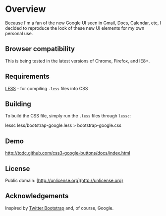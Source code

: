 # Overview #

Because I'm a fan of the new Google UI seen in Gmail, Docs, Calendar, etc, I decided to reproduce
the look of these new UI elements for my own personal use.

## Browser compatibility ##

This is being tested in the latest versions of Chrome, Firefox, and IE8+.

## Requirements ##

[LESS](http://lesscss.org) - for compiling `.less` files into CSS


## Building ##

To build the CSS file, simply run the `.less` files through `lessc`:

  lessc less/bootstrap-google.less > bootstrap-google.css


## Demo ##

http://todc.github.com/css3-google-buttons/docs/index.html


## License ##

Public domain: [http://unlicense.org](http://unlicense.org)


## Acknowledgements ##

Inspired by [Twitter Bootstrap](http://twitter.github.com/bootstrap/) and, of course, Google.